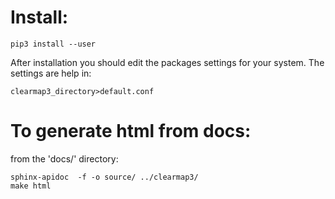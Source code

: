 # Install:
```
pip3 install --user 
```

After installation you should edit the packages settings for your system. The settings are help in:
```
clearmap3_directory>default.conf
```

# To generate html from docs:

from the 'docs/' directory:
```
sphinx-apidoc  -f -o source/ ../clearmap3/
make html
```
